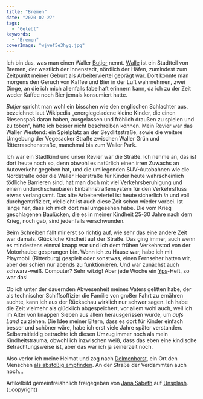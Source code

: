 ```yaml
---
title: "Bremen"
date: "2020-02-27"
tags:
  - "Gelebt"
keywords:
  - "Bremen"
coverImage: "wjvef5e3hyg.jpg"
---
```


Ich bin das, was man einen Waller [Butjer](https://de.wikipedia.org/wiki/Butjer) nennt. [Walle](https://de.wikipedia.org/wiki/Walle_(Bremen)) ist ein Stadtteil von Bremen, der westlich der Innenstadt, nördlich der Häfen, zumindest zum Zeitpunkt meiner Geburt als Arbeiterviertel geprägt war. Dort konnte man morgens den Geruch von Kaffee und Bier in der Luft wahrnehmen, zwei Dinge, an die ich mich allenfalls fabelhaft erinnern kann, da ich zu der Zeit weder Kaffee noch Bier jemals konsumiert hatte.

_Butjer_ spricht man wohl ein bisschen wie den englischen Schlachter aus, bezeichnet laut Wikipedia „energiegeladene kleine Kinder, die einen Riesenspaß daran haben, ausgelassen und fröhlich draußen zu spielen und zu toben“, hätte ich besser nicht beschreiben können. Mein Revier war das Waller Westend: ein Spielplatz an der Seydlitzstraße, sowie die weitere Umgebung der Vegesacker Straße zwischen Waller Grün und Ritterraschenstraße, manchmal bis zum Waller Park.

Ich war ein Stadtkind und unser Revier war die Straße. Ich nehme an, das ist dort heute noch so, denn obwohl es natürlich einen irren Zuwachs an Autoverkehr gegeben hat, und die umliegenden SUV-Autobahnen wie die Nordstraße oder die Waller Heerstraße für Kinder heute wahrscheinlich tödliche Barrieren sind, hat man doch mit viel Verkehrsberuhigung und einem undurchschaubaren Einbahnstraßensystem für den Verkehrsfluss etwas verlangsamt. Das alte Arbeiterviertel ist heute sicherlich _in_ und voll durchgentrifiziert, vielleicht ist auch diese Zeit schon wieder vorbei. Ist lange her, dass ich mich dort mal umgesehen habe. Die vom Krieg geschlagenen Baulücken, die es in meiner Kindheit 25-30 Jahre nach dem Krieg, noch gab, sind jedenfalls verschwunden.

Beim Schreiben fällt mir erst so richtig auf, wie sehr das eine andere Zeit war damals. Glückliche Kindheit auf der Straße. Das ging immer, auch wenn es mindestens einmal knapp war und ich dem frühen Verkehrstod von der Motorhaube gesprungen bin. Wenn ich zu Hause war, habe ich mit Playmobil (Ritterburg) gespielt oder sonstwas, einen Fernseher hatten wir, aber der schien nur abends zu funktionieren. Und war zunächst auch schwarz-weiß. Computer? Sehr witzig! Aber jede Woche ein [Yps](https://de.wikipedia.org/wiki/Yps)\-Heft, so war das!

Ob ich unter der dauernden Abwesenheit meines Vaters gelitten habe, der als technischer Schiffsoffizier die Familie von großer Fahrt zu ernähren suchte, kann ich aus der Rückschau wirklich nur schwer sagen. Ich habe die Zeit vielmehr als glücklich abgespeichert, vor allem wohl auch, weil ich im Alter von knappen Sieben aus allem herausgerissen wurde, um _aufs Land_ zu ziehen. Die Idee meiner Eltern, dass es dort für Kinder einfach besser und schöner wäre, habe ich erst viele Jahre später verstanden. Selbstmitleidig betrachte ich diesen Umzug immer noch als mein Kindheitstrauma, obwohl ich inzwischen weiß, dass das eben eine kindische Betrachtungsweise ist, aber das war ich ja seinerzeit noch.

Also verlor ich meine Heimat und zog nach [Delmenhorst](https://de.wikipedia.org/wiki/Delmenhorst), ein Ort den Menschen [als abstößig empfinden](https://blogs.faz.net/pop-anthologie/2017/02/17/element-of-crime-delmenhorst-229/). An der Straße der Verdammten auch noch…

Artikelbild gemeinfreiähnlich freigegeben von [Jana Sabeth](https://unsplash.com/@janasabeth?utm_source=unsplash&utm_medium=referral&utm_content=creditCopyText) auf [Unsplash](https://unsplash.com/@janasabeth?utm_source=unsplash&utm_medium=referral&utm_content=creditCopyText). {:.copyright}
